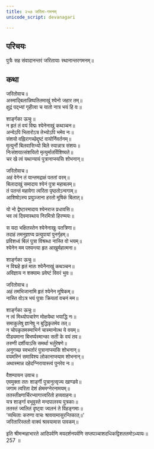 ```yaml
---
title: २५७ जरिता-गमनम्
unicode_script: devanagari

---
```

## परिचयः

पुत्रैः सह संवादानन्तरं जरितायाः स्थानान्तरगमनम्॥  

## कथा

जरितोवाच॥  
अस्माद्बिलान्निष्पतितमाखुं श्येनो जहार तम्॥  
क्षुद्रं पद्भ्यां गृहीत्वा च यातो नात्र भयं हि वः॥  

शार्ङ्गका ऊचुः॥  
न हृतं तं वयं विद्मः श्येनेनाखुं कथञ्चन॥  
अन्येऽपि भितारोऽत्र तेभ्योऽपि भमेव नः॥  
संशयो वह्निरागच्छेद्दृष्टं वायोर्निवर्तनम्॥  
मृत्युर्नो बिलवासिभ्यो बिले स्यान्नात्र संशयः॥  
निःसंशयात्संशयितो मृत्युर्मातर्विशिष्यते॥  
चर खे त्वं यथान्यायं पुत्रानाप्स्यसि शोभनान्॥  

जरितोवाच॥  
अहं वेगेन तं यान्तमद्राक्षं पततां वरम्॥  
बिलादाखुं समादाय श्येनं पुत्रा महाबलम्॥  
तं पतन्तं महावेगा त्वरिता पृष्ठतोऽन्वगाम्॥  
आशिषोऽस्य प्रयुञ्जाना हरतो मूषिकं बिलात्॥  

यो नो द्वेष्टारमादाय श्येनराज प्रधावसि॥  
भव त्वं दिवमास्थाय निरमित्रो हिरण्मयः॥  

स यदा भक्षितस्तेन श्येनेनाखुः पतत्रिणा॥  
तदाहं तमनुज्ञाप्य प्रत्युपायां पुनर्गृहम्॥  
प्रविशध्वं बिलं पुत्रा विश्रब्धा नास्ति वो भयम्॥  
श्येनेन मम पश्यन्त्या हृत आखुर्महात्मना॥  

शार्ङ्गका ऊचुः॥  
न विद्महे हृतं मातः श्येनैनाखुं कथञ्चन॥  
अविज्ञाय न शक्यामः प्रवेष्टं विवरं भुवः॥  

जरितोवाच॥  
अहं तमभिजानामि हृतं श्येनेन मूषिकम्॥  
नास्ति वोऽत्र भयं पुत्राः क्रियतां वचनं मम॥  

शार्ङ्गका ऊचुः॥  
न त्वं मिथ्योपचारेण मोक्षयेथा भयाद्धि नः॥  
समाकुलेषु ज्ञानेषु न बुद्धिकृतमेव तत्॥  
न चोपकृतमस्माभिर्न चास्मान्वेत्थ ये वयम्॥  
पीड्यमाना बिभर्ष्यस्मान्का सती के वयं तव॥  
तरुणी दर्शीयाऽसि समर्था भर्तुरेषणे॥  
अनुगच्छ स्वभर्तारं पुत्रानाप्स्यसि शोभनान्॥  
वयमस्निं समाविश्य लोकानाप्स्याम शोभनान्॥  
अथास्मान्न दहेदग्निरायास्त्वं पुनरेव नः॥  

वैशम्पायन उवाच॥  
एवमुक्ता ततः शार्ङ्गी पुत्रानुत्सृज्य खाण्डवे॥  
जगाम त्वरिता देशं क्षेममग्नेरनामयम्॥  
ततस्तीक्ष्णार्चिरभ्यागात्त्वरितो हव्यवाहनः॥  
यत्र शार्ङ्गा वभूवुस्ते मन्दपालस्य पुत्रकाः॥  
ततस्तं ज्वलितं दृष्ट्वा ज्वलनं ते विहङ्गमाः॥  
'व्यथिताः करुणा वाचः श्रावयामासुरन्तिकात्॥'  
जरितारिस्ततो वाक्यं श्रावयामास पावकम्॥  

इति श्रीमन्महाभारते आदिपर्वणि मयदर्शनपर्वणि सप्तपञ्चाशदधिकद्विशततमोऽध्यायः॥  
257 ॥  